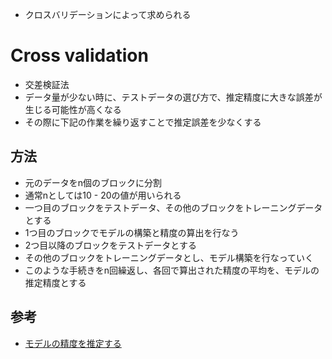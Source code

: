 * クロスバリデーションによって求められる

# Cross validation
* 交差検証法
* データ量が少ない時に、テストデータの選び方で、推定精度に大きな誤差が生じる可能性が高くなる
* その際に下記の作業を繰り返すことで推定誤差を少なくする

## 方法
* 元のデータをn個のブロックに分割
* 通常nとしては10 - 20の値が用いられる
* 一つ目のブロックをテストデータ、その他のブロックをトレーニングデータとする
* 1つ目のブロックでモデルの構築と精度の算出を行なう
* 2つ目以降のブロックをテストデータとする
* その他のブロックをトレーニングデータとし、モデル構築を行なっていく
* このような手続きをn回繰返し、各回で算出された精度の平均を、モデルの推定精度とする

## 参考
* [モデルの精度を推定する](http://musashi.osdn.jp/tutorial/mining/xtclassify/accuracy.html)